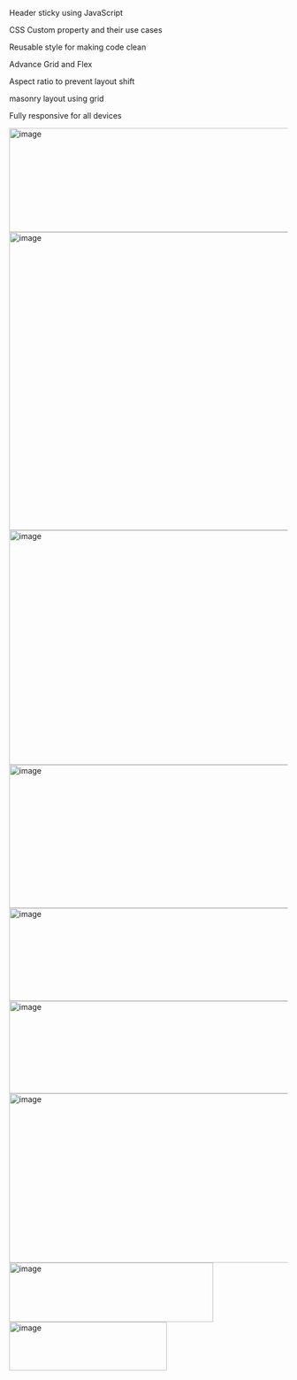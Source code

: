 Header sticky using JavaScript


CSS Custom property and their use cases


Reusable style for making code clean


Advance Grid and Flex


Aspect ratio to prevent layout shift


masonry layout using grid


Fully responsive for all devices

<img width="940" height="188" alt="image" src="https://github.com/user-attachments/assets/722c42da-d4ec-41f4-80e6-b65e2e61ab18" />
<img width="609" height="539" alt="image" src="https://github.com/user-attachments/assets/85fa14e3-3194-40ad-b8a9-4f3f3d5c9654" />
<img width="940" height="424" alt="image" src="https://github.com/user-attachments/assets/dcf37c11-1260-47ef-8981-dcde6b22376a" />
<img width="940" height="259" alt="image" src="https://github.com/user-attachments/assets/8930abd5-61a7-4510-8689-e66d41a66921" />
<img width="940" height="168" alt="image" src="https://github.com/user-attachments/assets/83e0bf7a-9709-4ca6-aa2c-ba5e62e8f05b" />
<img width="940" height="167" alt="image" src="https://github.com/user-attachments/assets/39d3f7c9-2f88-4e28-a18b-8391acd86d20" />
<img width="940" height="306" alt="image" src="https://github.com/user-attachments/assets/5dda5c75-23fe-4299-bfe7-345076394354" />
<img width="369" height="107" alt="image" src="https://github.com/user-attachments/assets/aef09be8-dd9f-471f-9b92-829a6695f9b0" />
<img width="285" height="88" alt="image" src="https://github.com/user-attachments/assets/e6848dc8-fa5a-4deb-a8dd-4bd70b3b6c17" />
